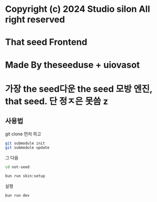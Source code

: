 # Copyright (c) 2024 Studio silon All right reserved

# That seed Frontend

# Made By theseeduse + uiovasot

# 가장 the seed다운 the seed 모방 엔진, that seed. 단 정ㅈ은 못씀 z
## 사용법

git clone 먼저 하고

```sh
git submodule init
git submodule update
```

그 다음

```sh
cd not-seed

bun run skin:setup
```

실행

```sh
bun run dev
```

